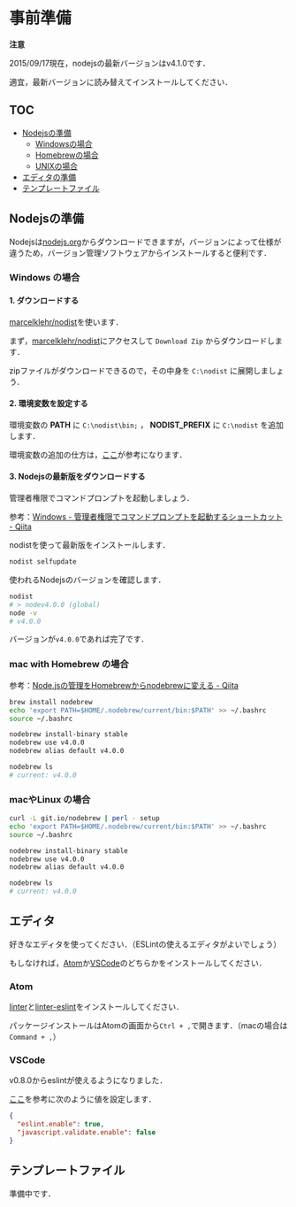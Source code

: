 # 事前準備

**注意**

2015/09/17現在，nodejsの最新バージョンはv4.1.0です．

適宜，最新バージョンに読み替えてインストールしてください．

## TOC
- [Nodejsの準備](#nodejsの準備)
  - [Windowsの場合](#windows-の場合)
  - [Homebrewの場合](#mac-with-homebrew-の場合)
  - [UNIXの場合](#macやlinux-の場合)
- [エディタの準備](#エディタ)
- [テンプレートファイル](#テンプレートファイル)

## Nodejsの準備
Nodejsは[nodejs.org](https://nodejs.org/en/)からダウンロードできますが，バージョンによって仕様が違うため，バージョン管理ソフトウェアからインストールすると便利です．

### Windows の場合

#### 1. ダウンロードする
[marcelklehr/nodist](https://github.com/marcelklehr/nodist)を使います．

まず，[marcelklehr/nodist](https://github.com/marcelklehr/nodist)にアクセスして ``Download Zip`` からダウンロードします．

zipファイルがダウンロードできるので，その中身を ``C:\nodist`` に展開しましょう．

#### 2. 環境変数を設定する
環境変数の **PATH** に ``C:\nodist\bin;`` ， **NODIST_PREFIX** に ``C:\nodist`` を追加します．

環境変数の追加の仕方は，[ここ](https://github.com/uzulla/how_to_setup_path_on_windows)が参考になります．

#### 3. Nodejsの最新版をダウンロードする
管理者権限でコマンドプロンプトを起動しましょう．

参考：[Windows - 管理者権限でコマンドプロンプトを起動するショートカット - Qiita](http://qiita.com/takuya0301/items/df6cde3bbaf9e13ef8f0)

nodistを使って最新版をインストールします．
```bash
nodist selfupdate
```

使われるNodejsのバージョンを確認します．
```bash
nodist
# > nodev4.0.0 (global)
node -v
# v4.0.0
```
バージョンが``v4.0.0``であれば完了です．

### mac with Homebrew の場合
参考：[Node.jsの管理をHomebrewからnodebrewに変える - Qiita](http://qiita.com/takeshi81/items/805f504503cd93151ca6)
```bash
brew install nodebrew
echo 'export PATH=$HOME/.nodebrew/current/bin:$PATH' >> ~/.bashrc
source ~/.bashrc

nodebrew install-binary stable
nodebrew use v4.0.0
nodebrew alias default v4.0.0

nodebrew ls
# current: v4.0.0
```

### macやLinux の場合
```bash
curl -L git.io/nodebrew | perl - setup
echo 'export PATH=$HOME/.nodebrew/current/bin:$PATH' >> ~/.bashrc
source ~/.bashrc

nodebrew install-binary stable
nodebrew use v4.0.0
nodebrew alias default v4.0.0

nodebrew ls
# current: v4.0.0
```

## エディタ
好きなエディタを使ってください．（ESLintの使えるエディタがよいでしょう）

もしなければ，[Atom](https://atom.io/)か[VSCode](https://code.visualstudio.com/)のどちらかをインストールしてください．

### Atom
[linter](https://atom.io/packages/linter)と[linter-eslint](https://atom.io/packages/linter-eslint)をインストールしてください．

パッケージインストールはAtomの画面から``Ctrl + ,``で開きます．（macの場合は``Command + ,``）

### VSCode
v0.8.0からeslintが使えるようになりました．

[ここ](https://code.visualstudio.com/Docs/editor/customization#_user-and-workspace-settings)を参考に次のように値を設定します．
```json
{
  "eslint.enable": true,
  "javascript.validate.enable": false
}
```

## テンプレートファイル
準備中です．
